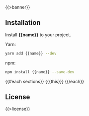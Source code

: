 {{>banner}}

## Installation

Install **{{name}}** to your project.

Yarn:

```sh
yarn add {{name}} --dev
```

npm:

```sh
npm install {{name}} --save-dev
```

{{#each sections}}
{{{this}}}
{{/each}}

## License

{{>license}}

